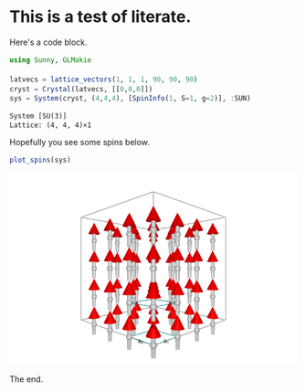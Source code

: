 # This is a test of literate.

Here's a code block.

````julia
using Sunny, GLMakie

latvecs = lattice_vectors(1, 1, 1, 90, 90, 90)
cryst = Crystal(latvecs, [[0,0,0]])
sys = System(cryst, (4,4,4), [SpinInfo(1, S=1, g=2)], :SUN)
````

````
System [SU(3)]
Lattice: (4, 4, 4)×1

````

Hopefully you see some spins below.

````julia
plot_spins(sys)
````
![](test_doc-4.png)

The end.

